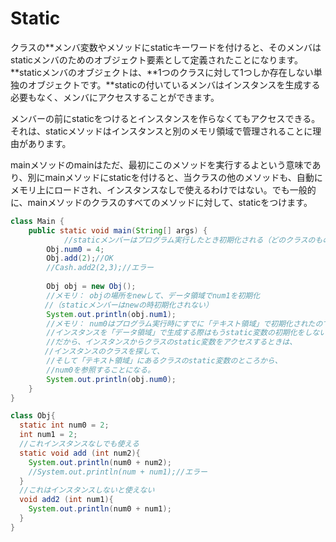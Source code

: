 # Static

 クラスの**メンバ変数やメソッドにstaticキーワードを付けると、そのメンバはstaticメンバのためのオブジェクト要素として定義されたことになります。**staticメンバのオブジェクトは、**1つのクラスに対して1つしか存在しない単独のオブジェクトです。**staticの付いているメンバはインスタンスを生成する必要もなく、メンバにアクセスすることができます。

メンバーの前にstaticをつけるとインスタンスを作らなくてもアクセスできる。それは、staticメソッドはインスタンスと別のメモリ領域で管理されることに理由があります。

mainメソッドのmainはただ、最初にこのメソッドを実行するよという意味であり、別にmainメソッドにstaticを付けると、当クラスの他のメソッドも、自動にメモリ上にロードされ、インスタンスなしで使えるわけではない。でも一般的に、mainメソッドのクラスのすべてのメソッドに対して、staticをつけます。

```java
class Main {
    public static void main(String[] args) {
  			//staticメンバーはプログラム実行したとき初期化される（どのクラスのものでも）
      	Obj.num0 = 4;
        Obj.add(2);//OK
        //Cash.add2(2,3);//エラー
      	
      	Obj obj = new Obj();
      	//メモリ： objの場所をnewして、データ領域でnum1を初期化
      　//（staticメンバーはnewの時初期化されない）
      	System.out.println(obj.num1);
      	//メモリ： num0はプログラム実行時にすでに「テキスト領域」で初期化されたので、
      	//インスタンスを「データ領域」で生成する際はもうstatic変数の初期化をしない
      	//だから、インスタンスからクラスのstatic変数をアクセスするときは、
      　//インスタンスのクラスを探して、
      	//そして「テキスト領域」にあるクラスのstatic変数のところから、
        //num0を参照することになる。
      	System.out.println(obj.num0);
    }
}

class Obj{
  static int num0 = 2;
  int num1 = 2;
  //これインスタンスなしでも使える
  static void add (int num2){
    System.out.println(num0 + num2);
    //System.out.println(num + num1);//エラー
  }
  //これはインスタンスしないと使えない
  void add2 (int num1){
    System.out.println(num0 + num1);
  }
}
```

